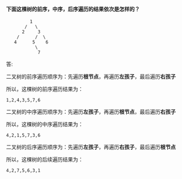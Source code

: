#### 下面这棵树的前序，中序，后序遍历的结果依次是怎样的？

```
         1
       /   \
      2     3
    /      /  \
   4      5    6
           \
            7
```

答:

二叉树的前序遍历顺序为：先遍历**根节点**，再遍历**左孩子**，最后遍历**右孩子**

所以，这棵树的前序遍历结果为：

```
1,2,4,3,5,7,6
```

二叉树的中序遍历顺序为：先遍历**左孩子**，再遍历**根节点**，最后遍历**右孩子**

所以，这棵树的中序遍历结果为：

```
4,2,1,5,7,3,6
```

二叉树的后序遍历顺序为：先遍历**左孩子**，再遍历**右孩子**，最后遍历**根节点**

所以，这棵树的后续遍历结果为：

```
4,2,7,5,6,3,1
```

